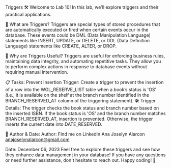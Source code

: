 Triggers 🛠️
Welcome to Lab 10! In this lab, we'll explore triggers and their practical applications.

🎯 What are Triggers?
Triggers are special types of stored procedures that are automatically executed or fired when certain events occur in the database. These events could be DML (Data Manipulation Language) statements like INSERT, UPDATE, or DELETE, or DDL (Data Definition Language) statements like CREATE, ALTER, or DROP.

🚀 Why are Triggers Useful?
Triggers are useful for enforcing business rules, maintaining data integrity, and automating repetitive tasks. They allow you to perform complex actions in response to database events without requiring manual intervention.

📋 Tasks:
Prevent Insertion Trigger: Create a trigger to prevent the insertion of a row into the WGL_RESERVE_LIST table when a book’s status is 'OS' (i.e., it is available on the shelf at the branch number identified in the BRANCH_RESERVED_AT column of the triggering statement).
🛠️ Trigger Details:
The trigger checks the book status and branch number based on the inserted ISBN.
If the book status is 'OS' and the branch number matches BRANCH_RESERVED_AT, insertion is prevented.
Otherwise, the trigger inserts the current date into DATE_RESERVED.


📅 Author & Date:
Author:
Find me on LinkedIn Ana Joselyn Alarcon
anajoselynalarcon@gmail.com

Date: December 06, 2023
Feel free to explore these triggers and see how they enhance data management in your database! If you have any questions or need further assistance, don't hesitate to reach out. Happy coding! 🚀
